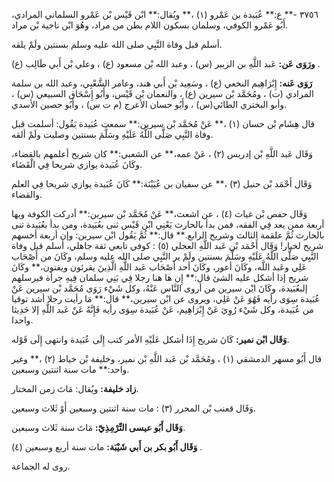 ٣٧٥٦ -** ع:** عُبَيدة بن عَمْرو (١) ،** ويُقال:** ابْن قَيْس بْن عَمْرو السلماني المرادي، أَبُو عَمْرو الكوفي، وسلمان بسكون اللام بطن من مراد، وهُوَ ابْن ناجية بْن مراد.

أسلم قبل وفاة النَّبِي صلى الله عليه وسلم بسنتين ولَمْ يلقه.

**ورَوَى عَن:** عَبد اللَّهِ بن الزبير (س) ، وعبد الله بْن مسعود (ع) ، وعلي بْن أَبي طَالِب (ع) .

**رَوَى عَنه:** إِبْرَاهِيم النخعي (ع) ، وسَعِيد بْن أَبي هند، وعامر الشَّعْبِي، وعبد الله بن سلمة المرادي (ت) ، ومُحَمَّد بْن سيرين (ع) ، والنعمان بْن قَيْس، وأَبُو إِسْحَاق السبيعي (س) ، وأبو البختري الطائي(س) ، وأَبُو حسان الأعرج (م ت س) ، وأَبُو حصين الأسدي.

قال هِشَام بْن حسان (١) ،** عَنْ مُحَمَّد بْن سيرين:** سمعت عُبَيدة يَقُول: أسلمت قبل وفاة النَّبِي صَلَّى اللَّهُ عَلَيْهِ وسَلَّمَ بسنتين وصليت ولَمْ ألقه.

وَقَال عَبد اللَّهِ بْن إدريس (٢) ، عَنْ عمه،** عن الشعبي:** كان شريح أعلمهم بالقضاء، وكَانَ عُبَيدة يوازي شريحا فِي الْقَضَاء.

وَقَال أَحْمَد بْن حنبل (٣) ،** عن سفيان بن عُيَيْنَة:** كَانَ عُبَيدة يوازي شريحا فِي العلم والقضاء.

وَقَال حفص بْن غياث (٤) ، عن اشعث،** عَنْ مُحَمَّد بْن سيرين:** أدركت الكوفة وبها أربعة ممن يعد فِي الفقه، فمن بدأ بالحارث يَعْنِي ابْن قَيْس ثنى بعُبَيدة، ومن بدأ بعُبَيدة ثنى بالحارث ثُمَّ علقمة الثالث وشريح الرابع.** قال:** ثُمَّ يَقُول ابْن سيرين: وإن أربعة أخسهم شريح لخيار! وَقَال أَحْمَد بْن عَبد اللَّهِ العجلي (٥) : كوفي تابعي ثقة جاهلي، أسلم قبل وفاة النَّبِي صَلَّى اللَّهُ عَلَيْهِ وسَلَّمَ بسنتين ولَمْ ير النَّبِي صلى الله عليه وسلم، وكَانَ من أَصْحَاب عَلِي وعَبد اللَّه، وكَانَ أعور، وكَانَ أحد أَصْحَاب عَبد اللَّهِ الَّذِينَ يقرئون ويفتون،** وكَانَ شريح إذا أشكل عليه الشئ قال:** إِن ها هنا رجلا فِي بَنِي سلمان فِيهِ جرأة فيرسلهم إلىعُبَيدة، وكَانَ ابْن سيرين من أروى النَّاس عَنْهُ، وكل شَيْء رَوَى مُحَمَّد بْن سيرين عَنْ عُبَيدة سِوَى رأيه فَهُوَ عَنْ عَلِي، ويروى عن ابْن سيرين،** قال:** مَا رأيت رجلا أشد توقيا من عُبَيدة، وكل شَيْء رُوِيَ عَنْ إِبْرَاهِيم، عَنْ عُبَيدة سِوَى رأيه فَإِنَّهُ عَنْ عَبد اللَّهِ إلا حَدِيثا واحدا.

**وَقَال ابْن نمير:** كَانَ شريح إِذَا أشكل عَلَيْهِ الأمر كتب إِلَى عُبَيدة وانتهى إِلَى قَوْله.

قال أَبُو مسهر الدمشقي (١) ، ومُحَمَّد بْن عَبد اللَّهِ بْن نمير، وخليفة بْن خياط (٢) ،** وغير واحد:** مات سنة اثنتين وسبعين.

**زاد خليفة:** ويُقال: مَاتَ زمن المختار.

وَقَال قعنب بْن المحرر (٣) : مات سنة اثنتين وسبعين أَوْ ثَلاث وسبعين.

**وَقَال أَبُو عيسى التِّرْمِذِيّ:** مَاتَ سنة ثَلاث وسبعين.

**وَقَال أَبُو بكر بن أَبي شَيْبَة:** مات سنة أربع وسبعين (٤) .

روى له الجماعة.